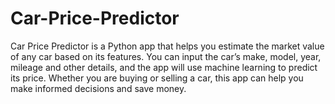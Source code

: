 # Car-Price-Predictor
Car Price Predictor is a Python app that helps you estimate the market value of any car based on its features. You can input the car’s make, model, year, mileage and other details, and the app will use machine learning to predict its price. Whether you are buying or selling a car, this app can help you make informed decisions and save money.
